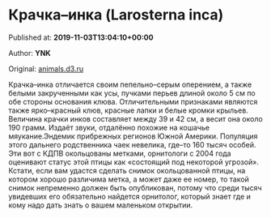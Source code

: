 
# Крачка–инка (Larosterna inca)

Published at: **2019-11-03T13:04:10+00:00**

Author: **YNK**

Original: [animals.d3.ru](https://animals.d3.ru/krachka-inka-larosterna-inca-1871249/)

Крачка–инка отличается своим пепельно–серым оперением, а также белыми закрученными как усы, пучками перьев длиной около 5 см по обе стороны основания клюва. Отличительными признаками являются также ярко–красный клюв, красные лапки и белые кромки крыльев. Величина крачки инков составляет между 39 и 42 см, а весит она около 190 грамм. Издаёт звуки, отдалённо похожие на кошачье мяукание.Эндемик прибрежных регионов Южной Америки. Популяция этого дальнего родственника чаек невелика, где–то 160 тысяч особей. Эти вот с КДПВ окольцованы метками, орнитологи с 2004 года оценивают статус этой птицы как «состоящий под некоторой угрозой». Кстати, если вам удастся сделать снимок окольцованной птицы, на котором хорошо различима метка, а может даже ее номер, то такой снимок непременно должен быть опубликован, потому что среди тысяч увидевших его обязательно найдется орнитолог, который знает где и кому надо дать знать о вашем маленьком открытии.
